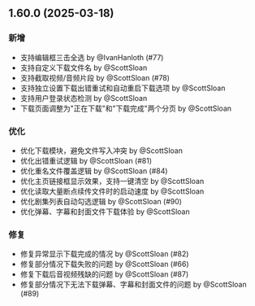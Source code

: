 ## 1.60.0 (2025-03-18)
### 新增
* 支持编辑框三击全选 by @IvanHanloth (#77)
* 支持自定义下载文件名 by @ScottSloan
* 支持截取视频/音频片段 by @ScottSloan (#78)
* 支持独立设置下载出错重试和自动重启下载选项 by @ScottSloan
* 支持用户登录状态检测 by @ScottSloan
* 下载页面调整为"正在下载"和"下载完成"两个分页 by @ScottSloan

### 优化
* 优化下载模块，避免文件写入冲突 by @ScottSloan
* 优化出错重试逻辑 by @ScottSloan (#81)
* 优化重名文件覆盖逻辑 by @ScottSloan (#84)
* 优化主页链接框显示效果，支持一键清空 by @ScottSloan
* 优化读取大量断点续传文件时的启动速度 by @ScottSloan
* 优化剧集列表自动勾选逻辑 by @ScottSloan (#90)
* 优化弹幕、字幕和封面文件下载体验 by @ScottSloan

### 修复
* 修复异常显示下载完成的情况 by @ScottSloan (#82)
* 修复部分情况下载失败的问题 by @ScottSloan (#66)
* 修复下载后音视频残缺的问题 by @ScottSloan (#87)
* 修复部分情况下无法下载弹幕、字幕和封面文件的问题 by @ScottSloan (#89)